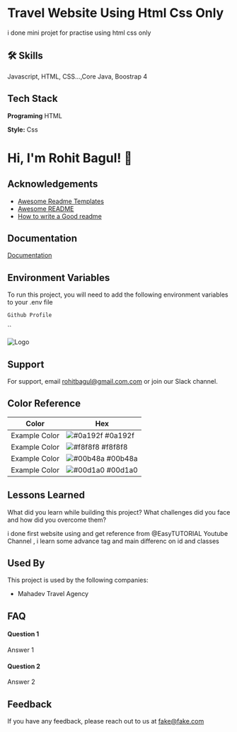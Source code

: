 
# Travel Website Using Html Css Only

i done mini projet for practise using html css only 
## 🛠 Skills
Javascript, HTML, CSS...,Core Java, Boostrap 4


## Tech Stack

**Programing** HTML

**Style:** Css


# Hi, I'm Rohit Bagul! 👋


## Acknowledgements

 - [Awesome Readme Templates](https://awesomeopensource.com/project/elangosundar/awesome-README-templates)
 - [Awesome README](https://github.com/matiassingers/awesome-readme)
 - [How to write a Good readme](https://bulldogjob.com/news/449-how-to-write-a-good-readme-for-your-github-project)


## Documentation

[Documentation](https://linktodocumentation)


## Environment Variables

To run this project, you will need to add the following environment variables to your .env file

`Github Profile`

``


![Logo](https://dev-to-uploads.s3.amazonaws.com/uploads/articles/th5xamgrr6se0x5ro4g6.png)


## Support

For support, email rohitbagul@gmail.com.com or join our Slack channel.

## Color Reference

| Color             | Hex                                                                |
| ----------------- | ------------------------------------------------------------------ |
| Example Color | ![#0a192f](https://via.placeholder.com/10/0a192f?text=+) #0a192f |
| Example Color | ![#f8f8f8](https://via.placeholder.com/10/f8f8f8?text=+) #f8f8f8 |
| Example Color | ![#00b48a](https://via.placeholder.com/10/00b48a?text=+) #00b48a |
| Example Color | ![#00d1a0](https://via.placeholder.com/10/00b48a?text=+) #00d1a0 |


## Lessons Learned

What did you learn while building this project? What challenges did you face and how did you overcome them?

i done first website using and get reference from @EasyTUTORIAL Youtube Channel , i learn some advance tag and main differenc on id and classes
## Used By

This project is used by the following companies:

- Mahadev Travel Agency



## FAQ

#### Question 1

Answer 1

#### Question 2

Answer 2


## Feedback

If you have any feedback, please reach out to us at fake@fake.com


